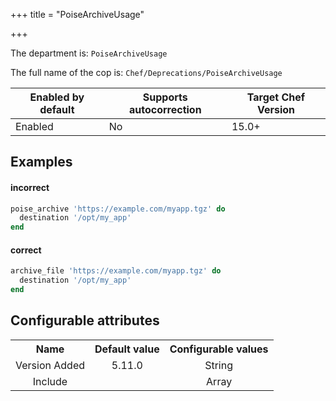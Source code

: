 +++
title = "PoiseArchiveUsage"

+++

<!-- This content is automatically generated. See https://github.com/chef/chef-web-docs/blob/main/generated/README.md -->

The department is: `PoiseArchiveUsage`

The full name of the cop is: `Chef/Deprecations/PoiseArchiveUsage`

| Enabled by default | Supports autocorrection | Target Chef Version |
| --- | --- | --- |
| Enabled | No | 15.0+ |

## Examples


#### incorrect

```ruby
poise_archive 'https://example.com/myapp.tgz' do
  destination '/opt/my_app'
end
```

#### correct

```ruby
archive_file 'https://example.com/myapp.tgz' do
  destination '/opt/my_app'
end
```

## Configurable attributes

<table>
<tbody><tr>
<th>Name</th>
<th>Default value</th>
<th>Configurable values</th>
</tr>
<tr>
<td style="text-align:center">Version Added</td>
<td style="text-align:center">5.11.0</td>
<td style="text-align:center">String</td>
</tr>
<tr><td style="text-align:center">Include</td>
<td style="text-align:center"><ul>
</ul>
</td>
<td style="text-align:center">Array</td>
</tr></tbody></table>
